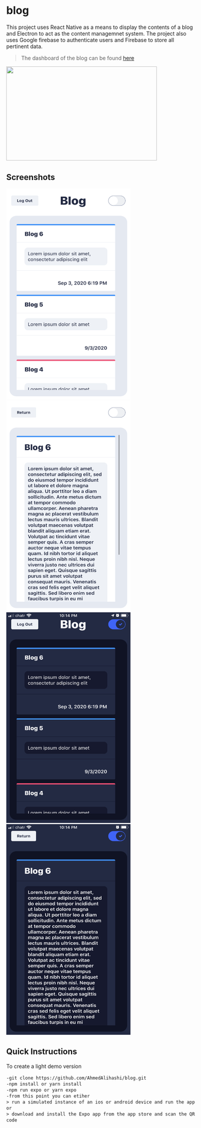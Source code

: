 # blog

This project uses React Native as a means to display the contents of a blog and Electron to act as the content managemnet system.
The project also uses Google firebase to authenticate users and Firebase to store all pertinent data.   

> The dashboard of the blog can be found [here](https://github.com/AhmedAlihashi/blog-dashboard/tree/master)

<img src='https://i.imgur.com/1irEscM.gif' height='250' width='400' ></img>

## Screenshots
<p float="left"> 
  <img src="./github-design/light1.PNG" height="560" width="330" /> 
  <img src="./github-design/light2.PNG" height="560" width="330" /> 
  <img src="./github-design/dark1.PNG" height="560" width="330" /> 
    <img src="./github-design/dark2.PNG" height="560" width="330" /> 
</p>

## Quick Instructions

To create a light demo version

```
-git clone https://github.com/AhmedAlihashi/blog.git
-npm install or yarn install
-npm run expo or yarn expo
-from this point you can etiher
> run a simulated instance of an ios or android device and run the app 
or
> download and install the Expo app from the app store and scan the QR code 
```
